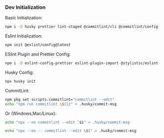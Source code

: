 ### Dev Initialization
Basic Initialization:
```bash
npm i -D husky prettier lint-staged @commitlint/cli @commitlint/config-conventional
```
Eslint Initialization:
```bash
npm init @eslint/config@latest
```
ESlint Plugin and Prettier Config:
```bash
npm i -D eslint-config-prettier eslint-plugin-import @stylistic/eslint-plugin eslint-plugin-unicorn
```
Husky Config:
```bash
npx husky init
```
CommitLint:
```bash
npm pkg set scripts.commitlint="commitlint --edit"
echo "npm run commitlint \${1}" > .husky/commit-msg
```
Or (Windows,Mac/Linux):
```bash
echo "npx --no commitlint --edit `$1" > .husky/commit-msg
```
```bash
echo "npx --no -- commitlint --edit \$1" > .husky/commit-msg
```